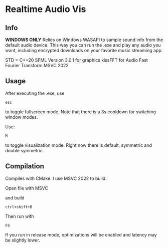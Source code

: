 # Realtime Audio Vis

## Info

**WINDOWS ONLY**
Relies on Windows WASAPI to sample sound info from the default audio device. 
This way you can run the .exe and play any audio you want, including encrypted 
downloads on your favorite music streaming app.

STD = C++20
SFML Version 3.0.1 for graphics
kissFFT for Audio Fast Fourier Transform
MSVC 2022

## Usage

After executing the .exe, use

```esc```

to toggle fullscreen mode. Note that there is a 3s cooldown for switching window modes.

Use:

```M```

to toggle visualization mode. Right now there is default, symmetric and double symmetric.

## Compilation

Compiles with CMake. I use MSVC 2022 to build. 

Open file with MSVC 

and build

```ctrl+shift+B```

Then run with

```F5```

If you run in release mode, optimizations will be enabled and latency may be
slightly lower.
